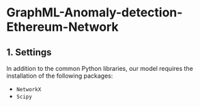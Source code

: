 # GraphML-Anomaly-detection-Ethereum-Network

## 1.  Settings

In addition to the common Python libraries, our model requires the installation of the following packages: 
- `NetworkX`
- `Scipy`

